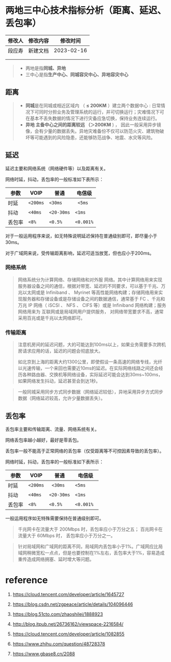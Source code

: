 # 两地三中心技术指标分析（距离、延迟、丢包率）

| 修改人 | 修改内容 | 修改时间   |
| ------ | -------- | ---------- |
| 段应寿 | 新建文档 | 2023-02-16 |
|        |          |            |
|        |          |            |



> - 两地是指**同城、异地**
> - 三中心是指**生产中心、同城容灾中心、异地容灾中心**

## 距离

> - **同城**是在同城或相近区域内 （ **≤ 200KM** ）建立两个数据中心 : 日常情况下可同时分担业务及管理系统的运行，并可切换运行；灾难情况下可在基本不丢失数据的情况下进行灾备应急切换，保持业务连续运行。
> - **异地 **主备中心之间的距离较远 （**＞200KM** ) ， 因此一般采用异步镜像，会有少量的数据丢失。异地灾难备份不仅可以防范火灾、建筑物破坏等可能遇到的风险隐患，还能够防范战争、地震、水灾等风险。

## 延迟

延迟主要和网络系统（网络硬件等）以及距离有关。

网络时延，抖动，丢包率的一般标准如下表所示：

| 参数   | VOIP   | 普通     | 电信级  |
| ------ | ------ | -------- | ------- |
| 时延   | `<200ms` | `<30ms`    |` <5ms`    |
| 抖动   | `<40ms ` | `<20-30ms` | `<1ms `   |
| 丢包率 | `<8%`    | `<0.5%`    | `<0.001%` |

对于一般运用程序来说，如无特殊说明延迟保持在普通级别即可，即尽量小于30ms。

对于广域网来说，受传输距离影响，延迟可适当放宽，但也应小于200ms。

### 网络系统

> 网络系统分为计算网络、存储网络和对外服 网络。其中计算网络用来实现服务器设备之间的通信，根据对带宽、延迟的不同要求，可以基于千兆、万兆以太网或是 Infiniband 、 Myrinet 等高性能网络构建；存储网络用来实现服务器和存储设备或是存储设备之间的数据通信，通常基于 FC 、千兆和万兆 IP 网络（ iSCSI 、 NFS 、 CIFS 等）或是 Infiniband 网络构建；服务网络用来为 互联网或是局域网用户提供服务， 对网络带宽要求不高，通常采用百兆或是千兆以太网络即可。

### 传输距离

> 注意机房间的延迟问题，大的可能达到100ms以上，如果业务需要多次跨机房请求应用的话，延迟的问题会彻底放大。
>
> 如北京到上海的距离大约1300公里，即使假设一条高速的网络专线，光纤以光速传输，一个来回也需要近10ms的延迟。在实际网络线路之间还会经历各种路由器、交换机等网络设备，实际延迟可能会达到30ms~100ms，如果网络发生抖动，延迟甚至会到达1秒。

> 一般同城采用同步方式同步数据（网络延迟较低），异地采用异步方式同步数据（网络延迟较高，允许少量数据丢失）。

## 丢包率

丢包率主要和传输距离、流量、网络系统有关。

网络丢包率越小越好，最好是零丢包。

丢包率一般不能高于正常网络的丢包率（仅受距离等不可控因素导致的丢包率）。

网络时延，抖动，丢包率的一般标准如下表所示：

| 参数   | VOIP   | 普通     | 电信级  |
| ------ | ------ | -------- | ------- |
| 时延   | `<200ms` |` <30ms`    | `<5ms`    |
| 抖动   | `<40ms ` | `<20-30ms` | `<1ms`    |
| 丢包率 | `<8%`    | `<0.5% `   | `<0.001% `|

一般运用程序如无特殊需要保持在普通级别即可。

> 千兆网卡在流量大于 200Mbps 时，丢包率应小于万分之五； 百兆网卡在流量大于 60Mbps 时， 丢包率应小于万分之一。

> 针对局域网和广域网的距离不同，局域网内丢包率小于1%。广域网应比局域网稍微宽松一点点，但是也要控制在1%左右，丢包率大于1%，容易造成重传造成网络拥塞、延时增大等问题。

# reference

1. https://cloud.tencent.com/developer/article/1645727

2. https://blog.csdn.net/zgpeace/article/details/104096446
3. https://blog.51cto.com/zhaoshilei/1888923
4. http://blog.itpub.net/26736162/viewspace-2216584/
5. https://cloud.tencent.com/developer/article/1082855
6. https://www.zhihu.com/question/48728378
7. https://www.gbase8.cn/2088
